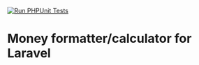 [![Run PHPUnit Tests](https://github.com/xGrz/money/actions/workflows/tests.yml/badge.svg?branch=master)](https://github.com/xGrz/money/actions/workflows/tests.yml)

# Money formatter/calculator for Laravel
